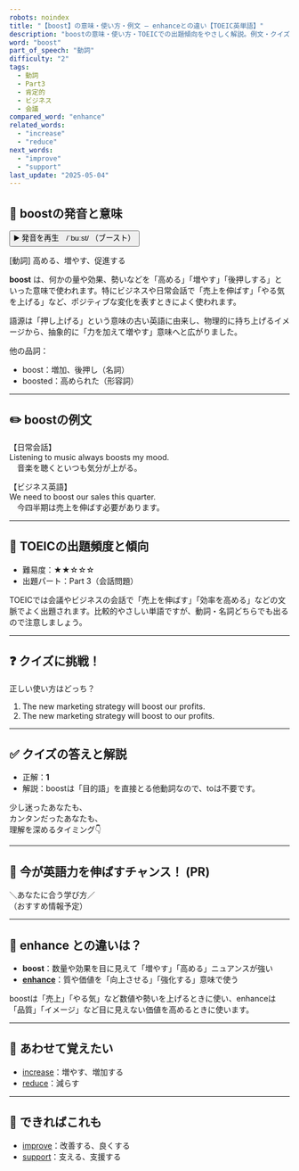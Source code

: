 ```yaml
---
robots: noindex
title: "【boost】の意味・使い方・例文 ― enhanceとの違い【TOEIC英単語】"
description: "boostの意味・使い方・TOEICでの出題傾向をやさしく解説。例文・クイズ付きでenhanceとの違いもわかりやすく学べます。"
word: "boost"
part_of_speech: "動詞"
difficulty: "2"
tags:
  - 動詞
  - Part3
  - 肯定的
  - ビジネス
  - 会議
compared_word: "enhance"
related_words:
  - "increase"
  - "reduce"
next_words:
  - "improve"
  - "support"
last_update: "2025-05-04"
---
```


## 🔰 boostの発音と意味

<button class="play-audio" onclick="playTTS('boost')">
  <span class="play-audio-main">
    ▶️ 発音を再生　/ˈbuːst/
  </span>
  <span class="play-audio-sub">
    （ブースト）
  </span>
</button>

[動詞] 高める、増やす、促進する

**boost** は、何かの量や効果、勢いなどを「高める」「増やす」「後押しする」といった意味で使われます。特にビジネスや日常会話で「売上を伸ばす」「やる気を上げる」など、ポジティブな変化を表すときによく使われます。

語源は「押し上げる」という意味の古い英語に由来し、物理的に持ち上げるイメージから、抽象的に「力を加えて増やす」意味へと広がりました。

他の品詞：  
- boost：増加、後押し（名詞）
- boosted：高められた（形容詞）

---

## ✏️ boostの例文

【日常会話】  
Listening to music always boosts my mood.  
　音楽を聴くといつも気分が上がる。

【ビジネス英語】  
We need to boost our sales this quarter.  
　今四半期は売上を伸ばす必要があります。

---

## 🎯 TOEICの出題頻度と傾向

- 難易度：★★☆☆☆
- 出題パート：Part 3（会話問題）

TOEICでは会議やビジネスの会話で「売上を伸ばす」「効率を高める」などの文脈でよく出題されます。比較的やさしい単語ですが、動詞・名詞どちらでも出るので注意しましょう。

---

## ❓ クイズに挑戦！

正しい使い方はどっち？

1. The new marketing strategy will boost our profits.  
2. The new marketing strategy will boost to our profits.

---

## ✅ クイズの答えと解説

- 正解：**1**
- 解説：boostは「目的語」を直接とる他動詞なので、toは不要です。

少し迷ったあなたも、  
カンタンだったあなたも、  
理解を深めるタイミング👇️

---

## 🚀 今が英語力を伸ばすチャンス！ (PR)

<div class="info-center">
＼あなたに合う学び方／<br>  
（おすすめ情報予定）
</div>

---

## 🤔  enhance との違いは？

- **boost**：数量や効果を目に見えて「増やす」「高める」ニュアンスが強い
- **[enhance](/word/enhance)**：質や価値を「向上させる」「強化する」意味で使う

boostは「売上」「やる気」など数値や勢いを上げるときに使い、enhanceは「品質」「イメージ」など目に見えない価値を高めるときに使います。

---

## 🧩 あわせて覚えたい

- [increase](/word/increase)：増やす、増加する
- [reduce](/word/reduce)：減らす

---

## 📖 できればこれも

- [improve](/word/improve)：改善する、良くする
- [support](/word/support)：支える、支援する

<!-- cvid: aid07_bid03 -->
